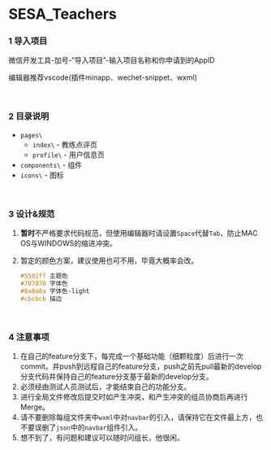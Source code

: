 # SESA_Teachers
### 1 导入项目 ###

微信开发工具-加号-“导入项目”-输入项目名称和你申请到的AppID

编辑器推荐vscode(插件minapp、wechet-snippet、wxml)

<br>

### 2 目录说明 ###

- `pages\`
  - `index\` - 教练点评页
  - `profile\` - 用户信息页
- `components\` - 组件
- `icons\` - 图标

<br>

### 3 设计&规范 ###

1. **暂时**不严格要求代码规范，但使用编辑器时请设置`Space`代替`Tab`，防止MAC OS与WINDOWS的缩进冲突。

2. 暂定的颜色方案，建议使用也可不用，毕竟大概率会改。

   ```css
   #5582ff 主题色
   #707070 字体色
   #8a8a8a 字体色-light
   #cbcbcb 描边
   ```

<br>

### 4 注意事项 ###

1. 在自己的feature分支下，每完成一个基础功能（细颗粒度）后进行一次commit。并push到远程自己的feature分支，push之前先pull最新的develop分支代码并保持自己的feature分支基于最新的develop分支。
2. 必须经由测试人员测试后，才能结束自己的功能分支。
3. 进行全局文件修改后提交时如产生冲突，和产生冲突的组员协商后再进行Merge。
4. 请不要删除每组文件夹中`wxml`中对`navbar`的引入，请保持它在文件最上方，也不要误删了`json`中的`navbar`组件引入。
5. 想不到了，有问题和建议可以随时问组长，他很闲。